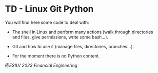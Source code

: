 # TD - Linux Git Python

You will find here some code to deal with:
-  The shell in Linux and perform many actions (walk through directories and files, give permissions, write some bash...).

- Git and how to use it (manage files, directories, branches...).

- For the moment there is no Python content.

*@ESILV 2023 Financial Engineering*
